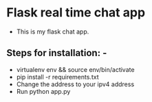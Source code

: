 # Flask real time chat app

- This is my flask chat app.

## Steps for installation: -

- virtualenv env && source env/bin/activate
- pip install -r requirements.txt
- Change the address to your ipv4 address
- Run python app.py
